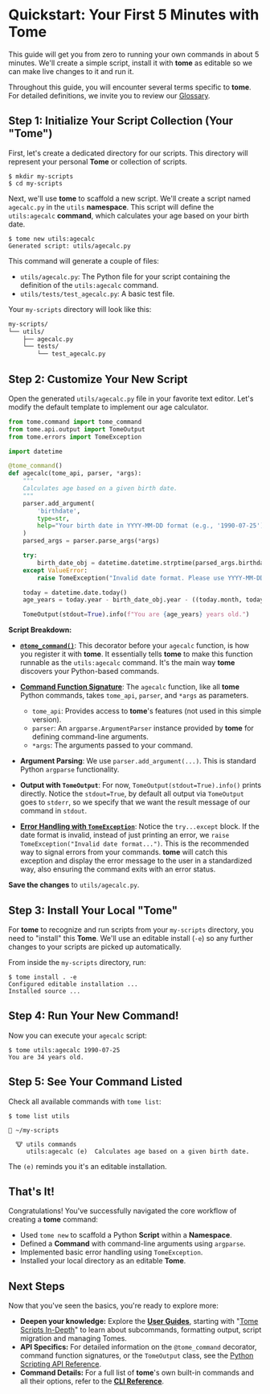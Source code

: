 # Quickstart: Your First 5 Minutes with Tome

This guide will get you from zero to running your own commands in about 5
minutes. We'll create a simple script, install it with **tome** as editable so
we can make live changes to it and run it.

Throughout this guide, you will encounter several terms specific to **tome**.
For detailed definitions, we invite you to review our
[Glossary](../resources/glossary.md).

## Step 1: Initialize Your Script Collection (Your "Tome")

First, let's create a dedicated directory for our scripts. This directory will
represent your personal **Tome** or collection of scripts.

```console
$ mkdir my-scripts
$ cd my-scripts
```

Next, we'll use **tome** to scaffold a new script. We'll create a script named
`agecalc.py` in the `utils` **namespace**. This script will define the
`utils:agecalc` **command**, which calculates your age based on your birth date.

```console
$ tome new utils:agecalc
Generated script: utils/agecalc.py
```

This command will generate a couple of files:

* `utils/agecalc.py`: The Python file for your script containing the definition of the `utils:agecalc` command.
* `utils/tests/test_agecalc.py`: A basic test file.

Your `my-scripts` directory will look like this:

```bash
my-scripts/
└── utils/
    ├── agecalc.py
    └── tests/
        └── test_agecalc.py
```

## Step 2: Customize Your New Script

Open the generated `utils/agecalc.py` file in your favorite text editor. Let's
modify the default template to implement our age calculator.

```python
from tome.command import tome_command
from tome.api.output import TomeOutput
from tome.errors import TomeException

import datetime

@tome_command()
def agecalc(tome_api, parser, *args):
    """
    Calculates age based on a given birth date.
    """
    parser.add_argument(
        'birthdate',
        type=str,
        help="Your birth date in YYYY-MM-DD format (e.g., '1990-07-25')"
    )
    parsed_args = parser.parse_args(*args)

    try:
        birth_date_obj = datetime.datetime.strptime(parsed_args.birthdate, '%Y-%m-%d').date()
    except ValueError:
        raise TomeException("Invalid date format. Please use YYYY-MM-DD.")

    today = datetime.date.today()
    age_years = today.year - birth_date_obj.year - ((today.month, today.day) < (birth_date_obj.month, birth_date_obj.day))

    TomeOutput(stdout=True).info(f"You are {age_years} years old.")
```

**Script Breakdown:**

* [**`@tome_command()`**](../reference/python_api.md#tome_command-decorator):
  This decorator before your `agecalc` function, is how you register it with
  **tome**. It essentially tells **tome** to make this function runnable as the
  `utils:agecalc` command. It's the main way **tome** discovers your
  Python-based commands.

* [**Command Function
Signature**](../reference/python_api.md): The
`agecalc` function, like all **tome** Python commands, takes `tome_api`,
`parser`, and `*args` as parameters.

    * `tome_api`: Provides access to **tome**'s features (not used in this
      simple version).
    * `parser`: An `argparse.ArgumentParser` instance provided by **tome** for
      defining command-line arguments.
    * `*args`: The arguments passed to your command.

* **Argument Parsing**: We use `parser.add_argument(...)`. This is standard
  Python `argparse` functionality.

* **Output with `TomeOutput`**: For now, `TomeOutput(stdout=True).info()` prints
  directly. Notice the `stdout=True`, by default all output via `TomeOutput`
  goes to `stderr`, so we specify that we want the result message of our command
  in `stdout`.

* [**Error Handling with `TomeException`**](../reference/python_api.md):
  Notice the `try...except` block. If the date format is invalid, instead of
  just printing an error, we `raise TomeException("Invalid date format...")`.
  This is the recommended way to signal errors from your commands. **tome** will
  catch this exception and display the error message to the user in a
  standardized way, also ensuring the command exits with an error status.

**Save the changes** to `utils/agecalc.py`.

## Step 3: Install Your Local "Tome"

For **tome** to recognize and run scripts from your `my-scripts` directory, you
need to "install" this **Tome**. We'll use an editable install (`-e`) so any
further changes to your scripts are picked up automatically.

From inside the `my-scripts` directory, run:

```console
$ tome install . -e
Configured editable installation ...
Installed source ...
```

## Step 4: Run Your New Command!

Now you can execute your `agecalc` script:

```console
$ tome utils:agecalc 1990-07-25
You are 34 years old.
```

## Step 5: See Your Command Listed

Check all available commands with `tome list`:

```console
$ tome list utils

📖 ~/my-scripts

  🐮 utils commands
     utils:agecalc (e)  Calculates age based on a given birth date.
```

The `(e)` reminds you it's an editable installation.

## That's It!

Congratulations! You've successfully navigated the core workflow of creating a
**tome** command:

* Used `tome new` to scaffold a Python **Script** within a **Namespace**.
* Defined a **Command** with command-line arguments using `argparse`.
* Implemented basic error handling using `TomeException`.
* Installed your local directory as an editable **Tome**.

## Next Steps

Now that you've seen the basics, you're ready to explore more:

* **Deepen your knowledge:** Explore the **[User Guides](../guides/index.md)**,
  starting with "[Tome Scripts In-Depth](../guides/in_depth.md)" to learn about
  subcommands, formatting output, script migration and managing Tomes.
* **API Specifics:** For detailed information on the `@tome_command` decorator,
  command function signatures, or the `TomeOutput` class, see the [Python
  Scripting API Reference](../reference/python_api.md).
* **Command Details:** For a full list of **tome**'s own built-in commands and
  all their options, refer to the **[CLI Reference](../reference/cli.md)**.
